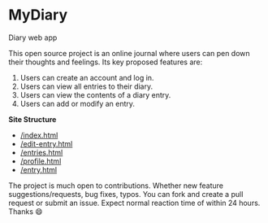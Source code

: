 # MyDiary
Diary web app

This open source project is an online journal where users can pen down their thoughts and feelings.
Its key proposed features are:
1. Users can create an account and log in.
2. Users can view all entries to their diary.
3. Users can view the contents of a diary entry.
4. Users can add or modify an entry.

**Site Structure**
* [/index.html](https://anthropoco.github.io/MyDiary/ui)
* [/edit-entry.html](https://anthropoco.github.io/MyDiary/ui/edit-entry.html)
* [/entries.html](https://anthropoco.github.io/MyDiary/ui/entries.html)
* [/profile.html](https://anthropoco.github.io/MyDiary/ui/profile.html)
* [/entry.html](https://anthropoco.github.io/MyDiary/ui/entry.html)



The project is much open to contributions. Whether new feature suggestions/requests, bug fixes, typos. You can fork and create a pull request or submit an issue. Expect normal reaction time of within 24 hours. Thanks :smile:
